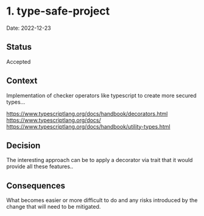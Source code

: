 # 1. type-safe-project

Date: 2022-12-23

## Status

Accepted

## Context

Implementation of checker operators like typescript to create more secured types...

https://www.typescriptlang.org/docs/handbook/decorators.html
https://www.typescriptlang.org/docs/
https://www.typescriptlang.org/docs/handbook/utility-types.html



## Decision

The interesting approach can be to apply a decorator via trait that it would provide all these features..

## Consequences

What becomes easier or more difficult to do and any risks introduced by the change that will need to be mitigated.
